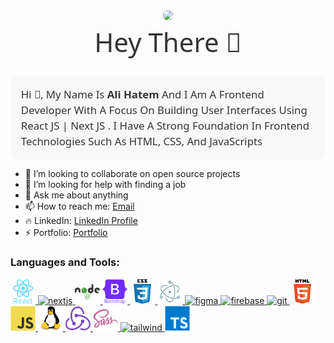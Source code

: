 <div align="center">
  <img height="150" src="https://media.tenor.com/y2JXkY1pXkwAAAAM/cat-computer.gif"  
  style="border-radius: 0.5em; "
  />
</div>

<h1 align="center"
  style="
    font-size: 3em;
    font-weight: 500;
    line-height: 1.5;
    margin: 0 0 0 0;
    padding: 0 0 0 0;
    border: 0 0 0 0;
    box-shadow: 0 0 0 0;
    border-radius: 0.5em;
    font-family: 'Segoe UI', Tahoma, Geneva, Verdana, sans-serif;
    color: #333;
    text-transform: capitalize;
  "
>hey there 👋</h1>

###

<div>

<!-- text capitalization -->
<p style="font-size: 1.2em; font-weight: 500; line-height: 1.5; margin: 0 0 0 0; padding: 0 0 0 0; border: 0 0 0 0; box-shadow: 0 0 0 0; background-color: #f8f8f8; border-radius: 0.5em; padding: 1em; font-family: 'Segoe UI', Tahoma, Geneva, Verdana, sans-serif; color: #333; text-transform: capitalize;"
>
Hi 🙌, my name is <strong>Ali Hatem</strong> and I am a frontend developer with a focus on building user interfaces using React JS | Next JS . I have a strong foundation in frontend technologies such as HTML, CSS, and JavaScripts
</p>
<!-- 
add animation for all body elements
 -->
 
 
- 👯 I’m looking to collaborate on open source projects
- 🤔 I’m looking for help with finding a job
- 💬 Ask me about anything
- 📫 How to reach me: [Email](mailto:alihatemramadan5@gmail.com)
- 🔥 LinkedIn: [LinkedIn Profile](https://www.linkedin.com/in/aliihatem-753025203/)
- ⚡ Portfolio: [Portfolio](https://ali-hatem-portfolio.vercel.app/)

###

<h3 align="left">Languages and Tools:</h3>
<p align="left"> 
 <a href="https://reactjs.org/" target="_blank" rel="noreferrer"> <img src="https://raw.githubusercontent.com/devicons/devicon/master/icons/react/react-original-wordmark.svg" alt="react" width="40" height="40"/> </a>
 <a href="https://nextjs.org/" target="_blank" rel="noreferrer"> <img src="https://cdn.worldvectorlogo.com/logos/nextjs-2.svg" alt="nextjs" width="40" height="40"/> </a> <a href="https://nodejs.org" target="_blank" rel="noreferrer"> <img src="https://raw.githubusercontent.com/devicons/devicon/master/icons/nodejs/nodejs-original-wordmark.svg" alt="nodejs" width="40" height="40"/> </a>
<a href="https://getbootstrap.com" target="_blank" rel="noreferrer"> <img src="https://raw.githubusercontent.com/devicons/devicon/master/icons/bootstrap/bootstrap-plain-wordmark.svg" alt="bootstrap" width="40" height="40"/> </a> <a href="https://www.w3schools.com/css/" target="_blank" rel="noreferrer"> <img src="https://raw.githubusercontent.com/devicons/devicon/master/icons/css3/css3-original-wordmark.svg" alt="css3" width="40" height="40"/> </a> <a href="https://www.electronjs.org" target="_blank" rel="noreferrer"> <img src="https://raw.githubusercontent.com/devicons/devicon/master/icons/electron/electron-original.svg" alt="electron" width="40" height="40"/> </a> <a href="https://www.figma.com/" target="_blank" rel="noreferrer"> <img src="https://www.vectorlogo.zone/logos/figma/figma-icon.svg" alt="figma" width="40" height="40"/> </a> <a href="https://firebase.google.com/" target="_blank" rel="noreferrer"> <img src="https://www.vectorlogo.zone/logos/firebase/firebase-icon.svg" alt="firebase" width="40" height="40"/> </a> <a href="https://git-scm.com/" target="_blank" rel="noreferrer"> <img src="https://www.vectorlogo.zone/logos/git-scm/git-scm-icon.svg" alt="git" width="40" height="40"/> </a> <a href="https://www.w3.org/html/" target="_blank" rel="noreferrer"> <img src="https://raw.githubusercontent.com/devicons/devicon/master/icons/html5/html5-original-wordmark.svg" alt="html5" width="40" height="40"/> </a> <a href="https://developer.mozilla.org/en-US/docs/Web/JavaScript" target="_blank" rel="noreferrer"> <img src="https://raw.githubusercontent.com/devicons/devicon/master/icons/javascript/javascript-original.svg" alt="javascript" width="40" height="40"/> </a> <a href="https://www.linux.org/" target="_blank" rel="noreferrer"> <img src="https://raw.githubusercontent.com/devicons/devicon/master/icons/linux/linux-original.svg" alt="linux" width="40" height="40"/> </a>  <a href="https://redux.js.org" target="_blank" rel="noreferrer"> <img src="https://raw.githubusercontent.com/devicons/devicon/master/icons/redux/redux-original.svg" alt="redux" width="40" height="40"/> </a> <a href="https://sass-lang.com" target="_blank" rel="noreferrer"> <img src="https://raw.githubusercontent.com/devicons/devicon/master/icons/sass/sass-original.svg" alt="sass" width="40" height="40"/> </a> <a href="https://tailwindcss.com/" target="_blank" rel="noreferrer"> <img src="https://www.vectorlogo.zone/logos/tailwindcss/tailwindcss-icon.svg" alt="tailwind" width="40" height="40"/> </a> <a href="https://www.typescriptlang.org/" target="_blank" rel="noreferrer"> <img src="https://raw.githubusercontent.com/devicons/devicon/master/icons/typescript/typescript-original.svg" alt="typescript" width="40" height="40"/> </a> </p>

</div>

</div>
